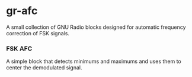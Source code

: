 gr-afc
====

A small collection of GNU Radio blocks designed for automatic frequency correction of FSK signals.

### FSK AFC ###
A simple block that detects minimums and maximums and uses them to center the demodulated signal.
